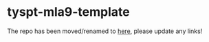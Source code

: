 # tyspt-mla9-template
The repo has been moved/renamed to [here](https://github.com/wychwitch/typst-mla9-template), please update any links!
